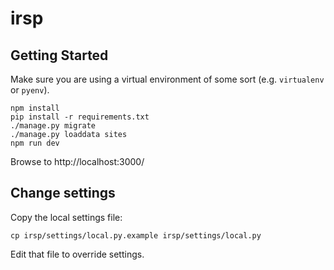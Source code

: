 # irsp

## Getting Started

Make sure you are using a virtual environment of some sort (e.g. `virtualenv`
or `pyenv`).

```
npm install
pip install -r requirements.txt
./manage.py migrate
./manage.py loaddata sites
npm run dev
```

Browse to http://localhost:3000/

## Change settings

Copy the local settings file:

```
cp irsp/settings/local.py.example irsp/settings/local.py
```

Edit that file to override settings.
